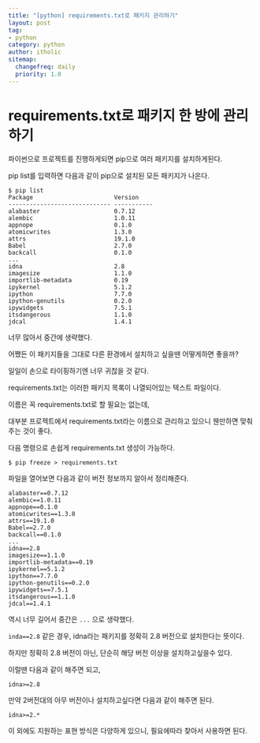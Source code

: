 ```yaml
---
title: "[python] requirements.txt로 패키지 관리하기"
layout: post
tag:
- python
category: python
author: itholic
sitemap:
  changefreq: daily
  priority: 1.0
---
```


# requirements.txt로 패키지 한 방에 관리하기

파이썬으로 프로젝트를 진행하게되면 pip으로 여러 패키지를 설치하게된다.

pip list를 입력하면 다음과 같이 pip으로 설치된 모든 패키지가 나온다.

```shell
$ pip list
Package                       Version
----------------------------- -----------
alabaster                     0.7.12
alembic                       1.0.11
appnope                       0.1.0
atomicwrites                  1.3.0
attrs                         19.1.0
Babel                         2.7.0
backcall                      0.1.0
...
idna                          2.8
imagesize                     1.1.0
importlib-metadata            0.19
ipykernel                     5.1.2
ipython                       7.7.0
ipython-genutils              0.2.0
ipywidgets                    7.5.1
itsdangerous                  1.1.0
jdcal                         1.4.1
```

너무 많아서 중간에 생략했다.

어쨌든 이 패키지들을 그대로 다른 환경에서 설치하고 싶을땐 어떻게하면 좋을까?

일일이 손으로 타이핑하기엔 너무 귀찮을 것 같다.

requirements.txt는 이러한 패키지 목록이 나열되어있는 텍스트 파일이다.

이름은 꼭 requirements.txt로 할 필요는 없는데,

대부분 프로젝트에서 requirements.txt라는 이름으로 관리하고 있으니 웬만하면 맞춰주는 것이 좋다.

다음 명령으로 손쉽게 requirements.txt 생성이 가능하다.

```shell
$ pip freeze > requirements.txt
```

파일을 열어보면 다음과 같이 버전 정보까지 알아서 정리해준다.

```
alabaster==0.7.12
alembic==1.0.11
appnope==0.1.0
atomicwrites==1.3.0
attrs==19.1.0
Babel==2.7.0
backcall==0.1.0
...
idna==2.8
imagesize==1.1.0
importlib-metadata==0.19
ipykernel==5.1.2
ipython==7.7.0
ipython-genutils==0.2.0
ipywidgets==7.5.1
itsdangerous==1.1.0
jdcal==1.4.1
```

역시 너무 길어서 중간은 `...` 으로 생략했다.

`inda==2.8` 같은 경우, idna라는 패키지를 정확히 2.8 버전으로 설치한다는 뜻이다.

하지만 정확히 2.8 버전이 아닌, 단순히 해당 버전 이상을 설치하고싶을수 있다.

이럴땐 다음과 같이 해주면 되고,

```
idna>=2.8
```

만약 2버전대의 아무 버전이나 설치하고싶다면 다음과 같이 해주면 된다.

```
idna>=2.*
```

이 외에도 지원하는 표현 방식은 다양하게 있으니, 필요에따라 찾아서 사용하면 된다.
